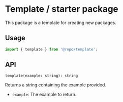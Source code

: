 # Template / starter package

This package is a template for creating new packages.

## Usage

```typescript
import { template } from '@repo/template';
```

## API

`template(example: string): string`

Returns a string containing the example provided.

* `example`: The example to return.
